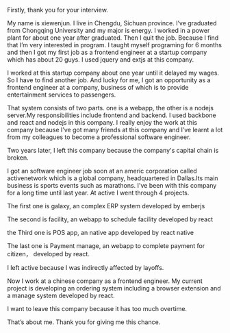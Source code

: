 Firstly, thank you for your interview. 

My name is xiewenjun. I live in Chengdu, Sichuan province. I’ve graduated from Chongqing University and my major is energy.  I worked in a power plant for about one year after graduated. Then I quit the job. Because I find that I’m very interested in program. I taught myself programing for 6 months and then I got my first job as a frontend engineer at a startup company which has about 20 guys. I used jquery and extjs at this company.

I worked at this startup company about one year until it delayed my wages. So I have to find another job. And lucky for me, I got an opportunity as a frontend engineer at a company, business of which is to provide entertainment services to passengers.

That system consists of two parts. one is a webapp, the other is a nodejs server.My responsibilities include frontend and backend. I used backbone and react and nodejs in this company. I really enjoy the work at this company because I’ve got many friends at this company and I’ve learnt a lot from my colleagues to become a professional software engineer.

Two years later, I left this company because the company's capital chain is broken.

I got an software engineer job soon at an americ corporation called activenetwork which is a global company, headquartered in Dallas.Its main business is sports events such as marathons. I've been with this company for a long time until last year. At active I went through 4 projects. 

The first one is galaxy, an complex ERP system developed by emberjs

The second is facility, an webapp to schedule facility developed by react

the Third one is POS app, an native app developed by react native

The last one is Payment manage, an webapp to complete payment for citizen， developed by react.

I left active because I was indirectly affected by layoffs.

Now I work at a chinese company as a frontend engineer. My current project is developing an ordering system including  a browser extension and a manage system developed by react. 

I want to leave this company because it has too much overtime.

That’s about me. Thank you for giving me this chance.